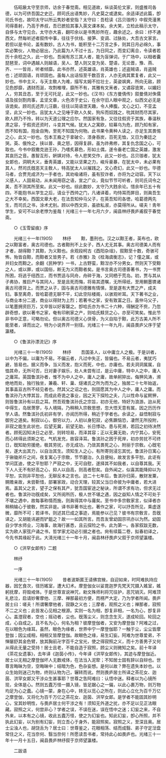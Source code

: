 <!-- { "loadSidebar": true } -->
　　伍昭扆太守至京师，访余于春觉斋。相见道故，纵谈英伦文家，则盛推司各德，以为可侪吾国之史迁。顾司氏出语隽妙，凡史莫之或逮矣。余适译述此篇，卽司氏书也，故叩太守以所云隽妙者安指？太守曰：吾稔读《吕贝珈传》中叙壳漫黑司得善射，乃高于养叔，吾已摭拾其事入英文课本矣。余大笑，立检此稿示太守，自侈与太守见合。太守亦大喜，翻叩余以是书隽妙所在，趣余述之。余曰：纾不通西文，然每听述者叙传中事，往往于伏线、接笋、变调、过脉处，大吾古文家言。若但以是书论，盖有数妙。古人为书，能积至十二万言之多，则其日月必绵久，事实必繁伙，人物必层出，乃此篇为人不过十五，为日同之，而变幻离合，令读者若历十余稔之久，此一妙也。吾闽有苏三其人者，能为盲弹词，于广场中，以相者囊琵琶至，词中遇越人则越语，吴人、楚人则又变为吴、楚语，无论晋，豫、燕、齐、一一皆肖，听者倾靡。此书亦然，述英雄语，肖英雄也；述盗贼语，肖盗贼也；述顽固语，肖顽固也。虽每人出话恒至千数百言，人亦无病其累复者，此又一妙也。书中主义，与天主敎人为难，描写太姆不拉壮士，英姿飒爽，所向无敌，顾见色卽靡，遇财而涎，攻剽椎埋，靡所不有，其雅有文釆者，又谲容诡笑，以媚妇人，穷其丑态，至于无可托足，此又一妙也。《汉书》《东方曼倩传》叙曼倩对侏儒语及拔剑割肉事，孟坚文章，火色浓于史公，在余守旧人眼中观之，似西文必无是诙诡矣。顾司氏述弄儿汪霸，往往以简语泄天趣，令人捧腹。文心之幻，不亚孟坚，此又一妙也。且犹太人之见唾于欧人久矣，狗斥而奴践之，吮其财而尽其家，欧人顾乃不怜，转以为天道公理之应尔。然国家有急，又往往假资于其族，春温秋肃之容，于假资还资时，斗变其气候。犹太人之寓欧，较幕乌为危，顾乃知有家，而不知有国，抱金自殉，至死不知国为何物。此书果令黄种人读之，亦足生其畏惕之心，此又一妙也。包本王裔之于拿破仑，漆身吞炭，百死无恤，又日为秦廷之哭。英、俄怜之，挟以普、奥之怒，因得复辟。虽为祚弗修，其复仇念国之心，可取也。今书中叙撒克逊王孙，乃嗜炙慕色，形如土偶，遂令垂老亡国之英雄，激发其哀历之音。愚智互形，姸娸对待，令人悲笑交作，此又一妙也。吕贝珈者，犹太女郞也，洞眀大义，垂靑英雄，又能以坚果之力，峻斥豪暴，在犹太中，未必果有其人，然司氏旣恶天主敎人，特高犹太人以摧践之，文心奇幻，此又一妙也。华德马者，合贾充成济为一手者也，其劝喩诸将，虽有狡诈者，亦将为之动容。天下以义感人，人固易动，从未闻用窃之语，宣之广众，竟似节节可听者，则司氏词令之美，吾不测其所至矣。此又一妙也。综此数妙，太守乃大韪余论。惜余年已五十有四，不能抱书从学生之后，请业于西帅之门，凡诸译着，均恃耳而屏目，则眞吾生之大不幸矣。西国文章大老，在法吾知仲马父子，在英吾知司各徳，哈葛德两先生，而司氏之书，涂术尤别。顾以中西文异，虽欲私淑，亦莫得所从。嗟夫！靑年学生，安可不以余老悖为鉴哉！光绪三十一年七月六夕，闽县林纾畏庐甫叙于春觉斋。 

　　○《玉雪留痕》序 

　　光绪三十一年(1905) 
　　林纾 
　　黥，墨刑也。汉之以黥王者，英布也，欧之以黥富者，奥古司德也。古者黥刑不上女子，西人尤无其事。奥古司德美人而有才者，胡得黥？其黥，为义黥也。余观段柯古《酉阳杂俎》，叙黥至十数，奇骇可怖，殆皆自黥，而黥者又皆男子。若《赤雅》及《桂海虞衡志》，记？僮之属，或并妇女而黥之。余翻《民种学》一书，上古野蛮，黥湼亦不分男女。然则天下受黥之人，或以罪，或以国俗，断无为义而黥者矣。是书言奥古司德善著书，为一书贾所困，将逃于纽西兰，而书贾适与同舟，舟碎于海，又同栖于荒岛。初，贾与其从子弗协，推巨产与其同人，至是且死而悔，将易其遗嘱，无所得纸，至用鲗墨镌诸奥古司德背上。而贾之从子，固与奥古司德雅有情愫，至是遂有大贾之产，成夫妇。事至离奇，皆哈葛德无聊不平，幻此空际楼阁，以骇观听耳。天下著书之业，与商业本分二道，商业以得财为上烈；若著书之家，安有致富之日。虽仲马父子，以笔墨拥资巨万，又卒皆以好客罄之。卽哈氏亦为书二十六种，得酬定不赀，乃忽辟奇想，欲以著书之家，奄有印刷家之产，则哈氏黩货之心，亦至可笑矣。惟此节非书中正意，可略勿论。但以奥古司德义心侠骨，为义自陷于黥，此万古美人所不能至者，译而出之，特为小说界开一别径。光绪三十一年九月，闽县畏庐父序于望瀛楼。 

　　○《鲁滨孙漂流记》序 

　　光绪三十一年(1905) 
　　林纾 
　　吾国圣人，以中庸立人之极。于是训者，以中为不偏，以庸为不易。不偏云者，凡过中失正，皆偏也。不易云者，夷犹巧避，皆易也。据义而争，当义而发，抱义而死，中也，亦庸也。若夫洞洞属属，自恤其命，无所可否，日对妻子娱乐，处人未尝有过，是云中庸，特中人之中，庸人之庸耳。英国鲁滨孙者，惟不为中人之中，庸人之庸，故单舸猝出，侮狎风涛，濒绝地而处，独行独坐，兼羲、轩、巢、燧诸氏之所为而为之，独居二十七年始返，其事盖亘古所不经见者也。然其父之诏之也，则固愿其为中人之中，庸人之庸。而鲁滨孙乃大悖其旨，而成此奇诡之事业，因之天下探险之夫，几以性命与鲨鳄狎，则皆鲁滨孙有以启之耳。然吾观鲁滨孙氏之宗旨，初亦无他，特好为浪游。迨从死中得生，岛居萧寥，与人境隔，乃稍稍入宗敎思想，忽大悟天意有属，因之历历作学人语。然鲁滨孙氏初非有学，亦阅历所得，稍近于学者也。余读之，益悟制寂与御穷之道矣。制寂以心，御穷以力，人初以身犯寂，必焦蹶恼恐，凄然无所投附，非寂之能生此状也，后望无冀，前望无助，长日悸动，患与死濒，若囚之初待决然者。顾死囚知决日之必至，则转坦易，而泽其容；正以无冀无助，内宁其心，安死而心转得此须斯之宅，气机发充，故容泽耳。鲁滨孙之困于死岸，初亦劳扰不可终日，旣知助穷援绝，极其劳扰，亦无成功，乃敛其畏死之心，附丽于宗敎。心旣宅矣，遂大出其力，以自治其生。须知生人之心，有所寄则浸忘其忧。鲁滨孙日寓心于锹锄斧斤之间，夜复寓心于宗敎，节节磨治，久且便帖，故发言多平恕。此讵有学问匡迪，使之平恕耶？严寂之中，无可自慰，遂择其不如我者，以自尊其我。天下人人无不有好高之心，抑人以自高，则高者慰矣。自外闻之，似喜其能降抑以为平恕，实则非平恕也，无聊反本之言也。迨二十七年后，鲁滨孙归英，散财发粟，赒赡亲故，未尝靳惜，部署家政，动合天理，较其父当日命彼为中庸者，若大进焉。盖其父之言，望子之保有其产，犹吾国宦途之秘诀，所谓不求有功，但求无过者也。鲁滨孙功旣成矣，又所阅所历，极人世不堪之遇，因之益知人情之不可处于不堪之遇中，故每事称情而施，则眞得其中与庸矣。至书中多宗敎家言，似译者亦稍稍输心于彼敎，然实非是。译书非著书比也，著作之家，可以抒吾所见，乘虚逐微，靡所不可；若译书，则述其巳成之事迹，焉能参以己见？彼书有宗敎言，吾旣译之，又胡能讳避而铲鉏之？故一一如其所言。而吾友曾幼固宗巩亦以为然。幼固自少学水师业，习海事，故海行甚悉，且云探险之书，此为第一。各家叙跋无数，实为欧人家弦户诵之书，哲学家尤动必引据之者也。尙有续篇二卷，拟春初译之，今先书其缘起于此。大淸光绪三十一年十月，闽县林纾畏庐父叙于京师望瀛楼。 

　　○《洪罕女郞传》二题 

　　林纾 

　　一序 

　　光绪三十一年(1905) 
　　昔者波斯匿王请佛宫掖，自迎如来，时阿难执持应器，因乞食次，径历媱室，遭大幻术。摩登伽女以娑毘迦罗先梵天咒摄入媱室，媱躬抚摩，将毁戒体。于是世尊宣说神咒，勑文殊师利将咒往护，恶咒销灭。阿难顶礼悲泣，启请妙奢摩他、三摩、禅那最初方便，而楞严大定，乃为学者所闻。畏庐居士曰：嗟夫！所谓奢摩他者，寂静之义也；三摩者，观照之义也；禅那者，寂照不二之义也；此皆发心见相之根源。实则一名为相，卽复非相，一名为心，卽复非心。盖澄寂者，空也；摇动者，尘也。旣落尘义，则念念生灭，遂成轮回。轮回之成，心自成之。且不名为心，何名为相？彼摩登伽者，又安为摩登伽？阿难之过，在以眼色为缘耳。虽然，眼色为缘者，世界中宁一摩登伽耶？一触于尘，尘尘皆摩登伽；因尘成相，相相又皆摩登伽。故眼色之缘，易生幻妄。阿难为世尊爱弟，不惮屡舒其金色臂，放其胸前卍字百千之宝光，使之得寂照之义，而十方善男子又何从得此无量之受持！居士且老，不能自造于寂照，顾尘义则微知之矣。前十年译《茶花女遗事》，去年译《迦茵小传》，今年译《洪罕女郞传》，其迹与摩登伽近。居士以无相之摩登伽坏人无数戒体，在法当入泥犂；不知居士固有辞以自辩也。世尊言晦昧为空，空晦昧中；结暗为色，色杂妄想。是何以故？弊在遗失本妙也。以众生始则迷己为物，终则认物为己，辗转而讹。然则畏庐居士所译之茶花女、迦茵、洪罕女郞又干涉众生甚事耶？世尊之吿阿难曰：认悟中迷。释者以为心镜所现，全体是心。然则五蠹万怪一摄入镜，皆足踞心之一偏，以此心裹万物，则万物均足为心之蠹。心镜一蒙，身在心中，转无以觅心之所在，则此心立化为百千万亿之摩登伽，又将化为百千万亿之茶花女、迦茵、洪罕女郞。是学者不能固其妙明心，宝其妙明性，与畏庐居士何干涉之有！须知无外道之扰，亦不足以见正法眼藏。寂照之义，何尝非心？学者之误，不误在迷，误在悟中之迷；幻妄之来，不自外来，以本有之心镜，收此五蠹万怪，使之为幻妄也。知此幻妄，卽心所照，并不执此幻妄，以为别有幻妄，则立吾心于身外，能寂照矣。寂照之义，至深且奥。居士尘浊人也，胡饶舌为？居士曰：世尊鉴之，花眼相荡、结而成翳、弟子守定湼盘常住之义，花当奈何、翳当奈何！所愿读吾书者，常持此心如畏庐也。光绪三十一年十一月十五日，闽县畏庐林纾叙于京师望瀛楼。 

　　二跋语 

